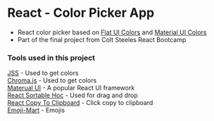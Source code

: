 # React - Color Picker App

* React color picker based on [Flat UI Colors](https://flatuicolors.com/) and [Material UI Colors](http://materialuicolors.co/?utm_source=launchers)
* Part of the final project from Colt Steeles React Bootcamp

### Tools used in this project

[JSS](https://cssinjs.org/) - Used to get colors<br>
[Chroma.js](https://gka.github.io/chroma.js/) - Used to get colors<br>
[Materual UI](https://material-ui.com/) - A popular React UI framework<br>
[React Sortable Hoc](https://github.com/clauderic/react-sortable-hoc) - Used for drag and drop<br>
[React Copy To Clipboard](https://www.npmjs.com/package/react-copy-to-clipboard) - Click copy to clipboard <br>
[Emoji-Mart](https://github.com/missive/emoji-mart) - Emojis <br>
